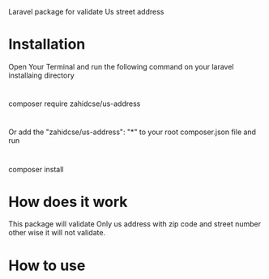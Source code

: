 Laravel package for validate Us street address
# Installation 
Open Your Terminal and run the following command on your laravel installaing directory 
#
composer require zahidcse/us-address
#
Or add the   "zahidcse/us-address": "*"  to your root composer.json file and run 
#
composer install

# How does it work
This package will validate Only us address with zip code and street number other wise it will not validate.
# How to use
 <?php 
 Use Zahidcse\Usaddress\Address;
 $str = "345 Park Avenue New York, NY 10019";
 if(Address::validateUsStreet($str)){
    /* Valid */
 }
 ?>

